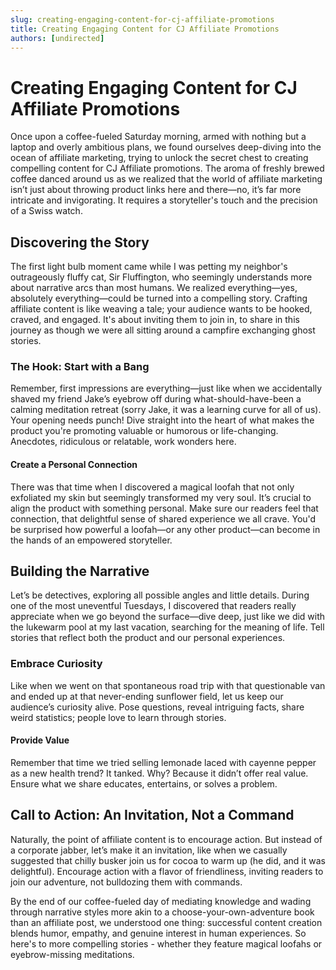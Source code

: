 ```yaml
---
slug: creating-engaging-content-for-cj-affiliate-promotions
title: Creating Engaging Content for CJ Affiliate Promotions
authors: [undirected]
---
```


# Creating Engaging Content for CJ Affiliate Promotions

Once upon a coffee-fueled Saturday morning, armed with nothing but a laptop and overly ambitious plans, we found ourselves deep-diving into the ocean of affiliate marketing, trying to unlock the secret chest to creating compelling content for CJ Affiliate promotions. The aroma of freshly brewed coffee danced around us as we realized that the world of affiliate marketing isn’t just about throwing product links here and there—no, it’s far more intricate and invigorating. It requires a storyteller's touch and the precision of a Swiss watch. 

## Discovering the Story

The first light bulb moment came while I was petting my neighbor's outrageously fluffy cat, Sir Fluffington, who seemingly understands more about narrative arcs than most humans. We realized everything—yes, absolutely everything—could be turned into a compelling story. Crafting affiliate content is like weaving a tale; your audience wants to be hooked, craved, and engaged. It's about inviting them to join in, to share in this journey as though we were all sitting around a campfire exchanging ghost stories. 

### The Hook: Start with a Bang

Remember, first impressions are everything—just like when we accidentally shaved my friend Jake’s eyebrow off during what-should-have-been a calming meditation retreat (sorry Jake, it was a learning curve for all of us). Your opening needs punch! Dive straight into the heart of what makes the product you're promoting valuable or humorous or life-changing. Anecdotes, ridiculous or relatable, work wonders here. 

#### Create a Personal Connection

There was that time when I discovered a magical loofah that not only exfoliated my skin but seemingly transformed my very soul. It’s crucial to align the product with something personal. Make sure our readers feel that connection, that delightful sense of shared experience we all crave. You'd be surprised how powerful a loofah—or any other product—can become in the hands of an empowered storyteller.

## Building the Narrative

Let’s be detectives, exploring all possible angles and little details. During one of the most uneventful Tuesdays, I discovered that readers really appreciate when we go beyond the surface—dive deep, just like we did with the lukewarm pool at my last vacation, searching for the meaning of life. Tell stories that reflect both the product and our personal experiences. 

### Embrace Curiosity

Like when we went on that spontaneous road trip with that questionable van and ended up at that never-ending sunflower field, let us keep our audience’s curiosity alive. Pose questions, reveal intriguing facts, share weird statistics; people love to learn through stories. 

#### Provide Value

Remember that time we tried selling lemonade laced with cayenne pepper as a new health trend? It tanked. Why? Because it didn’t offer real value. Ensure what we share educates, entertains, or solves a problem.

## Call to Action: An Invitation, Not a Command

Naturally, the point of affiliate content is to encourage action. But instead of a corporate jabber, let’s make it an invitation, like when we casually suggested that chilly busker join us for cocoa to warm up (he did, and it was delightful). Encourage action with a flavor of friendliness, inviting readers to join our adventure, not bulldozing them with commands. 

By the end of our coffee-fueled day of mediating knowledge and wading through narrative styles more akin to a choose-your-own-adventure book than an affiliate post, we understood one thing: successful content creation blends humor, empathy, and genuine interest in human experiences. So here's to more compelling stories - whether they feature magical loofahs or eyebrow-missing meditations.